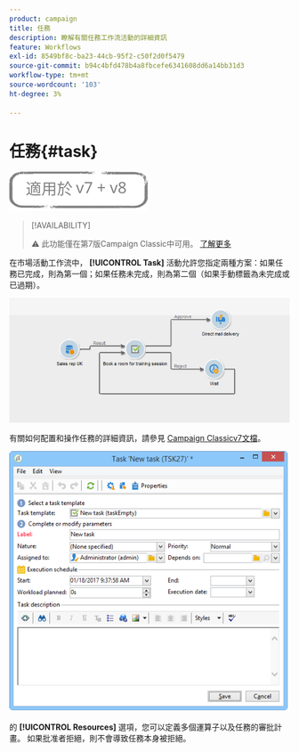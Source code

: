 ```yaml
---
product: campaign
title: 任務
description: 瞭解有關任務工作流活動的詳細資訊
feature: Workflows
exl-id: 8549bf8c-ba23-44cb-95f2-c50f2d0f5479
source-git-commit: b94c4bfd478b4a8fbcefe6341608dd6a14bb31d3
workflow-type: tm+mt
source-wordcount: '103'
ht-degree: 3%

---
```


# 任務{#task}

![](../../assets/common.svg)

>[!AVAILABILITY]
>
>:warning: 此功能僅在第7版Campaign Classic中可用。 [了解更多](../../mrm/using/creating-and-managing-tasks.md)

在市場活動工作流中， **[!UICONTROL Task]** 活動允許您指定兩種方案：如果任務已完成，則為第一個；如果任務未完成，則為第二個（如果手動標籤為未完成或已過期）。

![](assets/mrm_task_in_workflow.png)

有關如何配置和操作任務的詳細資訊，請參見 [Campaign Classicv7文檔](../../mrm/using/creating-and-managing-tasks.md)。

![](assets/wkf_task_activity.png)

的 **[!UICONTROL Resources]** 選項，您可以定義多個運算子以及任務的審批計畫。 如果批准者拒絕，則不會導致任務本身被拒絕。
